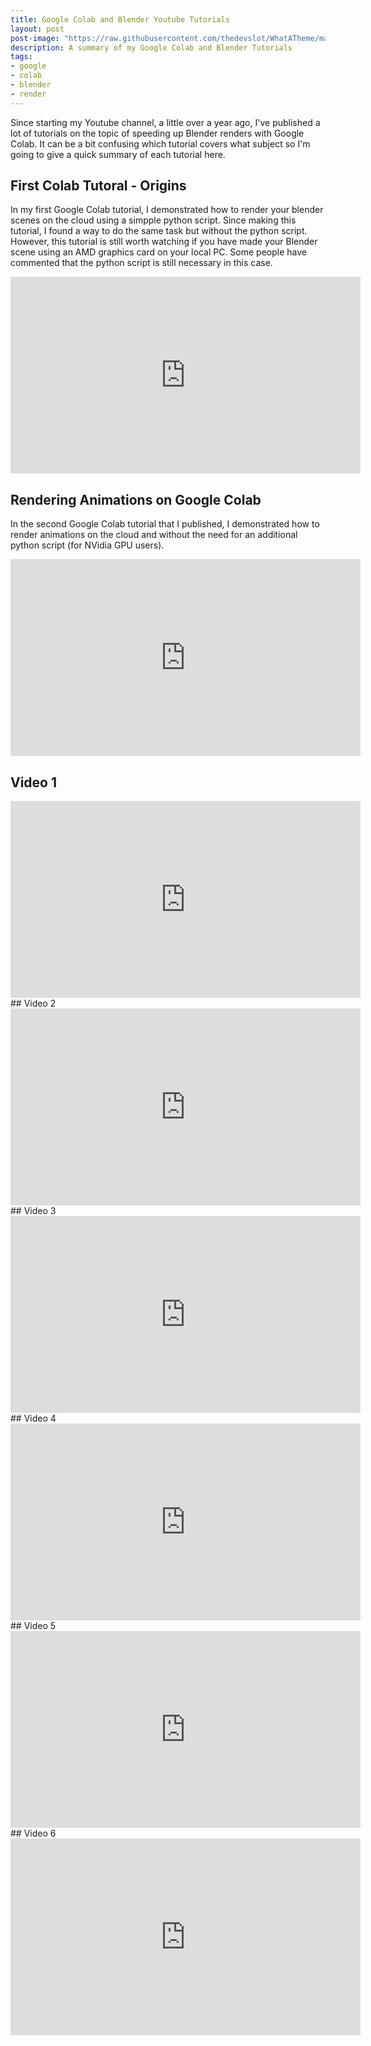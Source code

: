 ```yaml
---
title: Google Colab and Blender Youtube Tutorials
layout: post
post-image: "https://raw.githubusercontent.com/thedevslot/WhatATheme/master/assets/images/SamplePost.png?token=AHMQUEPC4IFADOF5VG4QVN26Z64GG"
description: A summary of my Google Colab and Blender Tutorials
tags:
- google
- colab
- blender
- render
---
```


Since starting my Youtube channel, a little over a year ago, I've published a lot of tutorials on the topic of speeding up Blender renders with Google Colab. It can be a bit confusing which tutorial covers what subject so I'm going to give a quick summary of each tutorial here.

## First Colab Tutoral - Origins

In my first Google Colab tutorial, I demonstrated how to render your blender scenes on the cloud using a simpple python script. Since making this tutorial, I found a way to do the same task but without the python script. However, this tutorial is still worth watching if you have made your Blender scene using an AMD graphics card on your local PC. Some people have commented that the python script is still necessary in this case.

<iframe width="560" height="315" src="https://www.youtube-nocookie.com/embed/lEW7efy_aiY" title="YouTube video player" frameborder="0" allow="accelerometer; autoplay; clipboard-write; encrypted-media; gyroscope; picture-in-picture" allowfullscreen></iframe>

## Rendering Animations on Google Colab

In the second Google Colab tutorial that I published, I demonstrated how to render animations on the cloud and without the need for an additional python script (for NVidia GPU users). 

<iframe width="560" height="315" src="https://www.youtube-nocookie.com/embed/eOxawEi5cNk" title="YouTube video player" frameborder="0" allow="accelerometer; autoplay; clipboard-write; encrypted-media; gyroscope; picture-in-picture" allowfullscreen></iframe>


## Video 1
<iframe width="560" height="315" src="https://www.youtube-nocookie.com/embed/ORNOfTkOIOk" title="YouTube video player" frameborder="0" allow="accelerometer; autoplay; clipboard-write; encrypted-media; gyroscope; picture-in-picture" allowfullscreen></iframe>
## Video 2
<iframe width="560" height="315" src="https://www.youtube-nocookie.com/embed/7shFI7rYVYU" title="YouTube video player" frameborder="0" allow="accelerometer; autoplay; clipboard-write; encrypted-media; gyroscope; picture-in-picture" allowfullscreen></iframe>
## Video 3
<iframe width="560" height="315" src="https://www.youtube-nocookie.com/embed/hMCE6-ddTdY" title="YouTube video player" frameborder="0" allow="accelerometer; autoplay; clipboard-write; encrypted-media; gyroscope; picture-in-picture" allowfullscreen></iframe>
## Video 4
<iframe width="560" height="315" src="https://www.youtube-nocookie.com/embed/sZus3-Mkxg0" title="YouTube video player" frameborder="0" allow="accelerometer; autoplay; clipboard-write; encrypted-media; gyroscope; picture-in-picture" allowfullscreen></iframe>
## Video 5
<iframe width="560" height="315" src="https://www.youtube-nocookie.com/embed/U65EgmstOWA" title="YouTube video player" frameborder="0" allow="accelerometer; autoplay; clipboard-write; encrypted-media; gyroscope; picture-in-picture" allowfullscreen></iframe>
## Video 6
<iframe width="560" height="315" src="https://www.youtube-nocookie.com/embed/A8FiCPUEv9Q" title="YouTube video player" frameborder="0" allow="accelerometer; autoplay; clipboard-write; encrypted-media; gyroscope; picture-in-picture" allowfullscreen></iframe>



